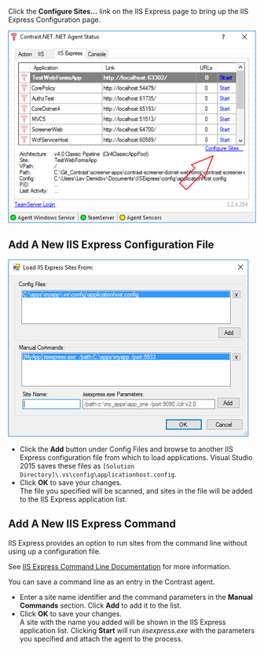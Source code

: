 <!--
title: "IIS Express Configuration"
description: "Instructions for configuring IIS Express to scan different configuration files or add custom commands."
tags: "configuration microsoft IIS express agent installation .Net"
-->

Click the **Configure Sites...** link on the IIS Express page to bring up the IIS Express Configuration page.

<a href="assets/images/iisexpress_configure_callout.png" rel="lightbox" title="Configure IIS"><img class="thumbnail" src="assets/images/iisexpress_configure_callout.png"/></a>


## Add A New IIS Express Configuration File

<a href="assets/images/iisexpress_configure_page.png" rel="lightbox" title="Configure IIS"><img class="thumbnail" src="assets/images/iisexpress_configure_page.png"/></a>

* Click the **Add** button under Config Files and browse to another IIS Express configuration file from which to load applications.  Visual Studio 2015 saves these files as ```[Solution Directory]\.vs\config\applicationhost.config```.
* Click **OK** to save your changes.  
  The file you specified will be scanned, and sites in the file will be added to the IIS Express application list.


## Add A New IIS Express Command

IIS Express provides an option to run sites from the command line without using up a configuration file. 

See [IIS Express Command Line Documentation](http://www.iis.net/learn/extensions/using-iis-express/running-iis-express-from-the-command-line) for more information.  

You can save a command line as an entry in the Contrast agent.

* Enter a site name identifier and the command parameters in the **Manual Commands** section. Click **Add** to add it to the list.
* Click **OK** to save your changes.  
  A site with the name you added will be shown in the IIS Express application list.  Clicking **Start** will run *iisexpress.exe* with the parameters you specified and attach the agent to the process.